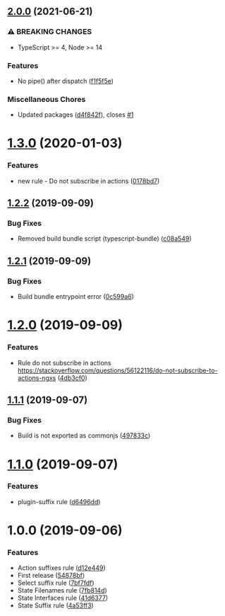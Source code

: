 ## [2.0.0](https://github.com/unlight/eslint-plugin-ngxs-style-guide/compare/v1.3.0...v2.0.0) (2021-06-21)


### ⚠ BREAKING CHANGES

* TypeScript >= 4, Node >= 14

### Features

* No pipe() after dispatch ([f1f5f5e](https://github.com/unlight/eslint-plugin-ngxs-style-guide/commit/f1f5f5e92edd9f1d5c4fcfa8c44620fc66494387))


### Miscellaneous Chores

* Updated packages ([d4f842f](https://github.com/unlight/eslint-plugin-ngxs-style-guide/commit/d4f842f9fe39a373ba6926ad063fa5efd87a1b31)), closes [#1](https://github.com/unlight/eslint-plugin-ngxs-style-guide/issues/1)

# [1.3.0](https://github.com/unlight/eslint-plugin-ngxs-style-guide/compare/v1.2.2...v1.3.0) (2020-01-03)


### Features

* new rule - Do not subscribe in actions ([0178bd7](https://github.com/unlight/eslint-plugin-ngxs-style-guide/commit/0178bd7c57fd29259011fae9d4ddbb490962abb3))

## [1.2.2](https://github.com/unlight/eslint-plugin-ngxs-style-guide/compare/v1.2.1...v1.2.2) (2019-09-09)


### Bug Fixes

* Removed build bundle script (typescript-bundle) ([c08a549](https://github.com/unlight/eslint-plugin-ngxs-style-guide/commit/c08a549))

## [1.2.1](https://github.com/unlight/eslint-plugin-ngxs-style-guide/compare/v1.2.0...v1.2.1) (2019-09-09)


### Bug Fixes

* Build bundle entrypoint error ([0c599a6](https://github.com/unlight/eslint-plugin-ngxs-style-guide/commit/0c599a6))

# [1.2.0](https://github.com/unlight/eslint-plugin-ngxs-style-guide/compare/v1.1.1...v1.2.0) (2019-09-09)


### Features

* Rule do not subscribe in actions https://stackoverflow.com/questions/56122116/do-not-subscribe-to-actions-ngxs ([4db3cf0](https://github.com/unlight/eslint-plugin-ngxs-style-guide/commit/4db3cf0))

## [1.1.1](https://github.com/unlight/eslint-plugin-ngxs-style-guide/compare/v1.1.0...v1.1.1) (2019-09-07)


### Bug Fixes

* Build is not exported as commonjs ([497833c](https://github.com/unlight/eslint-plugin-ngxs-style-guide/commit/497833c))

# [1.1.0](https://github.com/unlight/eslint-plugin-ngxs-style-guide/compare/v1.0.0...v1.1.0) (2019-09-07)


### Features

* plugin-suffix rule ([d6496dd](https://github.com/unlight/eslint-plugin-ngxs-style-guide/commit/d6496dd))

# 1.0.0 (2019-09-06)


### Features

* Action suffixes rule ([d12e449](https://github.com/unlight/eslint-plugin-ngxs-style-guide/commit/d12e449))
* First release ([54878bf](https://github.com/unlight/eslint-plugin-ngxs-style-guide/commit/54878bf))
* Select suffix rule ([7bf7fdf](https://github.com/unlight/eslint-plugin-ngxs-style-guide/commit/7bf7fdf))
* State Filenames rule ([7fb814d](https://github.com/unlight/eslint-plugin-ngxs-style-guide/commit/7fb814d))
* State Interfaces rule ([41d6377](https://github.com/unlight/eslint-plugin-ngxs-style-guide/commit/41d6377))
* State Suffix rule ([4a53ff3](https://github.com/unlight/eslint-plugin-ngxs-style-guide/commit/4a53ff3))
